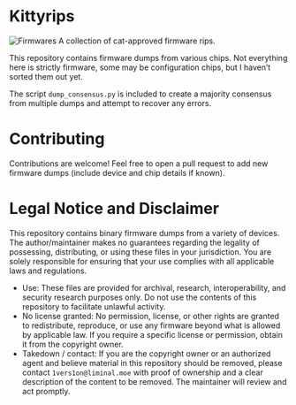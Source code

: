 # Kittyrips
![Firmwares](https://img.shields.io/endpoint?url=https://raw.githubusercontent.com/1vers1on/kittyrips/main/.github/firmware-count-badge.json)
A collection of cat-approved firmware rips.

This repository contains firmware dumps from various chips. Not everything here is strictly firmware, some may be configuration chips, but I haven’t sorted them out yet.

The script `dump_consensus.py` is included to create a majority consensus from multiple dumps and attempt to recover any errors.

# Contributing

Contributions are welcome! Feel free to open a pull request to add new firmware dumps (include device and chip details if known).

# Legal Notice and Disclaimer

This repository contains binary firmware dumps from a variety of devices. The author/maintainer makes no guarantees regarding the legality of possessing, distributing, or using these files in your jurisdiction. You are solely responsible for ensuring that your use complies with all applicable laws and regulations.

- Use: These files are provided for archival, research, interoperability, and security research purposes only. Do not use the contents of this repository to facilitate unlawful activity.
- No license granted: No permission, license, or other rights are granted to redistribute, reproduce, or use any firmware beyond what is allowed by applicable law. If you require a specific license or permission, obtain it from the copyright owner.
- Takedown / contact: If you are the copyright owner or an authorized agent and believe material in this repository should be removed, please contact `1vers1on@liminal.moe` with proof of ownership and a clear description of the content to be removed. The maintainer will review and act promptly.
